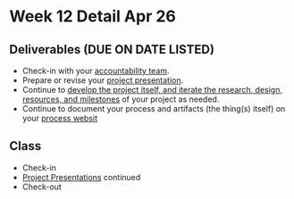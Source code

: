 # Week 12 Detail Apr 26

## Deliverables \(DUE ON DATE LISTED\)

* Check-in with your [accountability team](../assignments/accountability_partner.md).
* Prepare or revise your [project presentation](../critiques-demos-presentations-and-exhibition/project-presentation.md).
* Continue to [develop the project itself, and iterate the research, design, resources, and milestones](../project_plan/) of your project as needed.
* Continue to document your process and artifacts \(the thing\(s\) itself\) on your [process websit](../pre-work/website.md)

## Class

* Check-in
* [Project Presentations](../critiques-demos-presentations-and-exhibition/project-presentation.md) continued
* Check-out

